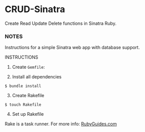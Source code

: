# CRUD-Sinatra
 Create Read Update Delete functions in Sinatra Ruby.

### NOTES

Instructions for a simple Sinatra web app with database support.

INSTRUCTIONS

1. Create `Gemfile`:

2. Install all dependencies 

```console
$ bundle install
```

3. Create Rakefile

```console
$ touch Rakefile
```

4. Set up Rakefile

Rake is a task runner. For more info: [RubyGuides.com](https://www.rubyguides.com/2019/02/ruby-rake/)
